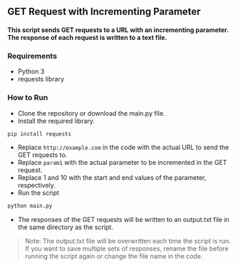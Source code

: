 ## GET Request with Incrementing Parameter
#### This script sends GET requests to a URL with an incrementing parameter. The response of each request is written to a text file.

### Requirements
- Python 3
- requests library

### How to Run
- Clone the repository or download the main.py file.
- Install the required library.
```sh
pip install requests
```
- Replace `http://example.com` in the code with the actual URL to send the GET requests to.
- Replace `param1` with the actual parameter to be incremented in the GET request.
- Replace 1 and 10 with the start and end values of the parameter, respectively.
- Run the script
```sh
python main.py
```
- The responses of the GET requests will be written to an output.txt file in the same directory as the script.

> Note: The output.txt file will be overwritten each time the script is run. If you want to save multiple sets of responses, rename the file before running the script again or change the file name in the code.
